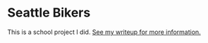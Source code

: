 # Seattle Bikers

This is a school project I did.
[See my writeup for more information.](https://fullthom.com/seattle-bikers/)